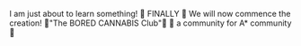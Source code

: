 I am just about to learn something! 
🌱  FINALLY 🌱 
We will now commence the creation!
🌱"The BORED CANNABIS Club"🌱 
💞️ a community for A* community💞️ 
